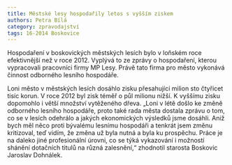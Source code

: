 ```yaml
---
title: Městské lesy hospodařily letos s vyšším ziskem
authors: Petra Bílá
category: zpravodajství
tags: 16-2014 Boskovice
---
```

Hospodaření v boskovických městských lesích bylo v loňském roce efektivnější než v roce 2012. Vyplývá to ze zprávy o hospodaření, kterou vypracovali pracovníci firmy MP Lesy. Právě tato firma pro město vykonává činnost odborného lesního hospodáře.

Loni město v městských lesích dosáhlo zisku přesahující milion sto čtyřicet tisíc korun. V roce 2012 byl zisk téměř o půl milionu nižší. K vyššímu zisku dopomohlo i větší množství vytěženého dřeva. „Loni v létě došlo ke změně odborného lesního hospodáře, proto také rada města dostala zprávu o tom, co se v lesích odehrálo a jakých ekonomických výsledků jsme dosáhli. Aniž bych měl něco proti bývalému lesnímu hospodáři a tenkrát jsem změnu kritizoval, teď vidím, že změna už byla nutná a byla ku prospěchu. Práce je na daleko jiné profesionální úrovni, co se týká vykazování i možností shánění dotačních titulů na různá zalesnění,“ zhodnotil starosta Boskovic Jaroslav Dohnálek.

